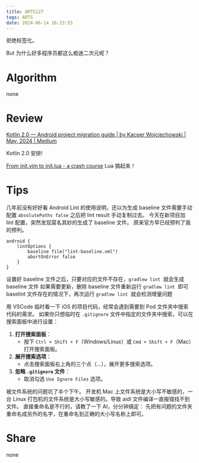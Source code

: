 ```yaml
---
title: ARTS127
tags: ARTS
date: 2024-06-14 16:23:53
---
```


拒绝标签化。

But 为什么好多程序员都这么痴迷二次元呢？

<!-- more -->

# Algorithm

none

# Review

[Kotlin 2.0 — Android project migration guide | by Kacper Wojciechowski | May, 2024 | Medium](https://medium.com/@kacper.wojciechowski/kotlin-2-0-android-project-migration-guide-b1234fbbff65)

Kotlin 2.0 安排!

[From init.vim to init.lua - a crash course](https://www.notonlycode.org/neovim-lua-config/)
Lua 搞起来！


# Tips

几年前没有好好看 Android Lint 的使用说明，还以为生成 baseline 文件需要手动配置 `absolutePaths false` 之后把 lint result 手动复制过去。
今天在新项目加 lint 配置，突然发现莫名其妙的生成了 baseline 文件。
原来官方早已经预判了我的预判。

```
android {
    lintOptions {
        baseline file("lint-baseline.xml")
        abortOnError false
    }
}
```

设置好 baseline 文件之后，只要对应的文件不存在，`gradlew lint`  就会生成 baseline 文件
如果需要更新，删除 baseline 文件重新运行 `gradlew lint`  即可
baselint 文件存在的情况下，再次运行 `gradlew lint`  就会检测增量问题

用 VSCode 临时看一下 iOS 的项目代码，经常会遇到需要到 Pod 文件夹中搜索代码的需求。
如果你只想临时在 `.gitignore` 文件中指定的文件夹中搜索，可以在搜索面板中进行设置：

1. **打开搜索面板**：
    - 按下 `Ctrl + Shift + F`（Windows/Linux）或 `Cmd + Shift + F`（Mac）打开搜索面板。
2. **展开搜索选项**：
    - 点击搜索面板右上角的三个点（...），展开更多搜索选项。
3. **忽略 `.gitignore` 文件**：
    - 取消勾选 `Use Ignore Files` 选项。

被文件系统的问题坑了半个下午。
开发机 Mac 上文件系统是大小写不敏感的，一台 Linux 打包机的文件系统是大小写敏感的。导致 aidl 文件编译一直报错找不到文件。
直接重命名是不行的，请教了一下 AI，分分钟搞定：
先把有问题的文件夹重命名成另外的名字，在重命名到正确的大小写名称上即可。
# Share

none
